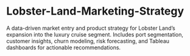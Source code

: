 # Lobster-Land-Marketing-Strategy
A data-driven market entry and product strategy for Lobster Land’s expansion into the luxury cruise segment. Includes port segmentation, customer insights, churn modeling, risk forecasting, and Tableau dashboards for actionable recommendations.
